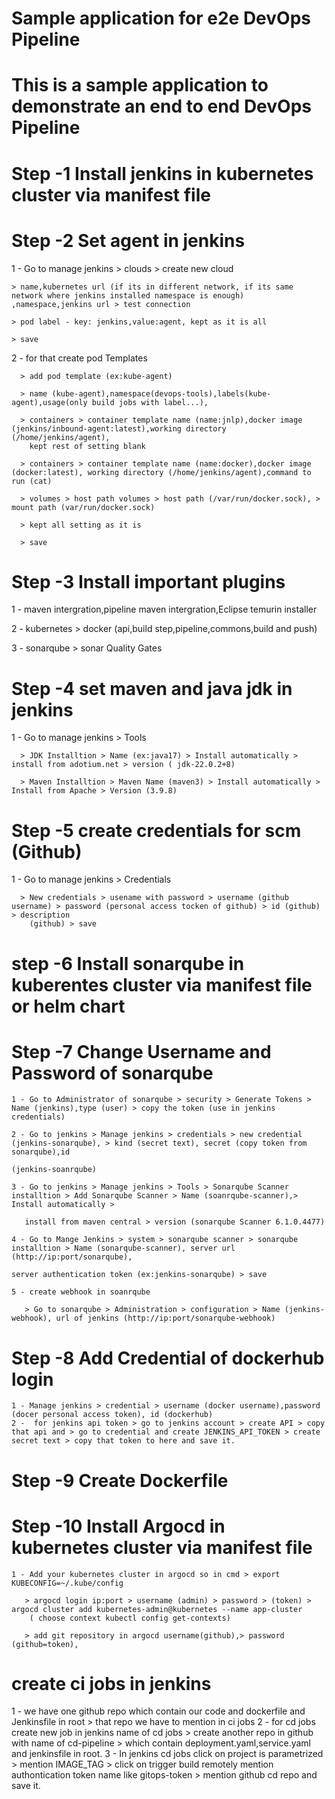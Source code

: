 # Sample application for e2e DevOps Pipeline

# This is a sample application to demonstrate an end to end DevOps Pipeline

# Step -1 Install jenkins in kubernetes cluster via manifest file

# Step -2 Set agent in jenkins

  1 - Go to manage jenkins > clouds > create new cloud 
  
    > name,kubernetes url (if its in different network, if its same network where jenkins installed namespace is enough)
    ,namespace,jenkins url > test connection
    
    > pod label - key: jenkins,value:agent, kept as it is all
    
    > save

  2 - for that create pod Templates 
  
      > add pod template (ex:kube-agent)
      
      > name (kube-agent),namespace(devops-tools),labels(kube-agent),usage(only build jobs with label...),
      
      > containers > container template name (name:jnlp),docker image (jenkins/inbound-agent:latest),working directory (/home/jenkins/agent),
        kept rest of setting blank
        
      > containers > container template name (name:docker),docker image (docker:latest), working directory (/home/jenkins/agent),command to run (cat)
      
      > volumes > host path volumes > host path (/var/run/docker.sock), > mount path (var/run/docker.sock) 
      
      > kept all setting as it is
      
      > save
# Step -3 Install important plugins

   1 - maven intergration,pipeline maven intergration,Eclipse temurin installer
   
   2 - kubernetes > docker (api,build step,pipeline,commons,build and push) 
   
   3 - sonarqube > sonar Quality Gates

# Step -4 set maven and java jdk in jenkins

   1 - Go to manage jenkins > Tools 
   
      > JDK Installtion > Name (ex:java17) > Install automatically > install from adotium.net > version ( jdk-22.0.2+8)
      
      > Maven Installtion > Maven Name (maven3) > Install automatically > Install from Apache > Version (3.9.8)
      

# Step -5  create credentials for scm (Github)

   1 - Go to manage jenkins > Credentials
   
      > New credentials > usename with password > username (github username) > password (personal access tocken of github) > id (github) > description
        (github) > save

# step -6 Install sonarqube in kuberentes cluster via manifest file or helm chart

# Step -7 Change Username and Password of sonarqube

    1 - Go to Administrator of sonarqube > security > Generate Tokens > Name (jenkins),type (user) > copy the token (use in jenkins credentials)

    2 - Go to jenkins > Manage jenkins > credentials > new credential (jenkins-sonarqube), > kind (secret text), secret (copy token from sonarqube),id 
    
    (jenkins-soanrqube)

    3 - Go to jenkins > Manage jenkins > Tools > Sonarqube Scanner installtion > Add Sonarqube Scanner > Name (soanrqube-scanner),> Install automatically >
    
       install from maven central > version (sonarqube Scanner 6.1.0.4477)

    4 - Go to Mange Jenkins > system > sonarqube scanner > sonarqube installtion > Name (sonarqube-scanner), server url (http://ip:port/sonarqube),
    
    server authentication token (ex:jenkins-sonarqube) > save

    5 - create webhook in soanrqube
       
       > Go to sonarqube > Administration > configuration > Name (jenkins-webhook), url of jenkins (http://ip:port/sonarqube-webhook)

# Step -8 Add Credential of dockerhub login

    1 - Manage jenkins > credential > username (docker username),password (docer personal access token), id (dockerhub)
    2 -  for jenkins api token > go to jenkins account > create API > copy that api and > go to credential and create JENKINS_API_TOKEN > create secret text > copy that token to here and save it.
    
# Step -9 Create Dockerfile 

# Step -10 Install Argocd in kubernetes cluster via manifest file 

    1 - Add your kubernetes cluster in argocd so in cmd > export KUBECONFIG=~/.kube/config
    
       > argocd login ip:port > username (admin) > password > (token) > argocd cluster add kubernetes-admin@kubernetes --name app-cluster 
        ( choose context kubectl config get-contexts)
        
       > add git repository in argocd username(github),> password (github=token),
# create ci jobs in jenkins 
  1 - we have one github repo which contain our code and dockerfile and Jenkinsfile in root > that repo we have to mention in ci jobs 
  2 - for cd jobs create new job in jenkins name of cd jobs > create another repo in github with name of cd-pipeline > which contain deployment.yaml,service.yaml and jenkinsfile in root.
  3 - In jenkins cd jobs click on project is parametrized > mention IMAGE_TAG > click on trigger build remotely mention authontication token name like gitops-token >
       mention github cd repo and save it.



 
